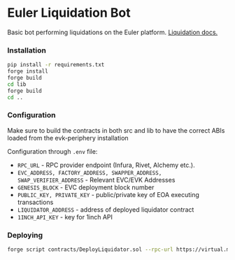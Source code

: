 # Euler Liquidation Bot

Basic bot performing liquidations on the Euler platform. [Liquidation docs.](https://docs.euler.finance/euler-vault-kit-white-paper/#liquidation)

### Installation

```bash
pip install -r requirements.txt
forge install
forge build
cd lib
forge build
cd ..
```


### Configuration

Make sure to build the contracts in both src and lib to have the correct ABIs loaded from the evk-periphery installation

Configuration through `.env` file:

- `RPC_URL` - RPC provider endpoint (Infura, Rivet, Alchemy etc.).
- `EVC_ADDRESS, FACTORY_ADDRESS, SWAPPER_ADDRESS, SWAP_VERIFIER_ADDRESS` - Relevant EVC/EVK Addresses
- `GENESIS_BLOCK` - EVC deployment block number
- `PUBLIC_KEY, PRIVATE_KEY` - public/private key of EOA executing transactions
- `LIQUIDATOR_ADDRESS` - address of deployed liquidator contract
- `1INCH_API_KEY` - key for 1inch API


### Deploying

```bash
forge script contracts/DeployLiquidator.sol --rpc-url https://virtual.mainnet.rpc.tenderly.co/24f051ac-9429-419a-890e-c5dc56bf2649 --broadcast --ffi -vvv --slow
```